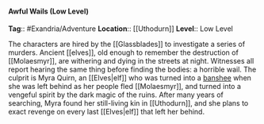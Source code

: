 #### Awful Wails (Low Level)
**Tag**:: #Exandria/Adventure
**Location**:: [[Uthodurn]]
**Level**:: Low Level

 The characters are hired by the [[Glassblades]] to investigate a series of murders. Ancient [[elves]], old enough to remember the destruction of [[Molaesmyr]], are withering and dying in the streets at night. Witnesses all report hearing the same thing before finding the bodies: a horrible wail. The culprit is Myra Quirn, an [[Elves|elf]] who was turned into a [banshee](https://www.dndbeyond.com/monsters/banshee) when she was left behind as her people fled [[Molaesmyr]], and turned into a vengeful spirit by the dark magic of the ruins. After many years of searching, Myra found her still-living kin in [[Uthodurn]], and she plans to exact revenge on every last [[Elves|elf]] that left her behind.
